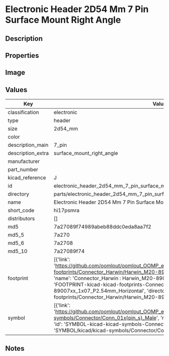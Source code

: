 # Electronic Header 2D54 Mm 7 Pin Surface Mount Right Angle

## Description

## Properties


## Image


## Values

| Key | Value |
| --- | --- |
| classification | electronic |
| type | header |
| size | 2d54_mm |
| color |  |
| description_main | 7_pin |
| description_extra | surface_mount_right_angle |
| manufacturer |  |
| part_number |  |
| kicad_reference | J |
| id | electronic_header_2d54_mm_7_pin_surface_mount_right_angle |
| directory | parts/electronic_header_2d54_mm_7_pin_surface_mount_right_angle |
| name | Electronic Header 2D54 Mm 7 Pin Surface Mount Right Angle |
| short_code | hi17psmra |
| distributors | [] |
| md5 | 7a27089f74989abeb88ddc0eda8aa7f2 |
| md5_5 | 7a270 |
| md5_6 | 7a2708 |
| md5_10 | 7a27089f74 |
| footprint | [{'link': 'https://github.com/oomlout/oomlout_OOMP_eda_V2/tree/main/FOOTPRINT/kicad/kicad-footprints/Connector_Harwin/Harwin_M20-89007xx_1x07_P2.54mm_Horizontal', 'name': 'Connector_Harwin : Harwin_M20-89007xx_1x07_P2.54mm_Horizontal', 'id': 'FOOTPRINT-kicad-kicad-footprints-Connector_Harwin-Harwin_M20-89007xx_1x07_P2.54mm_Horizontal', 'directory': 'FOOTPRINT/kicad/kicad-footprints/Connector_Harwin/Harwin_M20-89007xx_1x07_P2.54mm_Horizontal/'}] |
| symbol | [{'link': 'https://github.com/oomlout/oomlout_OOMP_eda_V2/tree/main/SYMBOL/kicad/kicad-symbols/Connector/Conn_01x{pin_s}_Male', 'name': 'Connector : Conn_01x07_Male', 'id': 'SYMBOL-kicad-kicad-symbols-Connector-Conn_01x07_Male', 'directory': 'SYMBOL/kicad/kicad-symbols/Connector/Conn_01x07_Male/'}] |

## Notes

